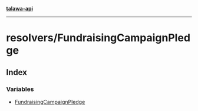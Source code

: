 [**talawa-api**](../../README.md)

***

# resolvers/FundraisingCampaignPledge

## Index

### Variables

- [FundraisingCampaignPledge](variables/FundraisingCampaignPledge.md)
